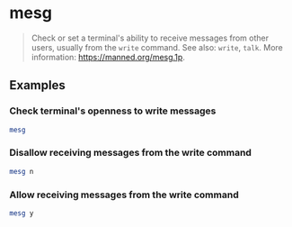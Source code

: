 # mesg

> Check or set a terminal's ability to receive messages from other users, usually from the `write` command. See also: `write`, `talk`. More information: <https://manned.org/mesg.1p>.

## Examples

### Check terminal's openness to write messages

```bash
mesg
```

### Disallow receiving messages from the write command

```bash
mesg n
```

### Allow receiving messages from the write command

```bash
mesg y
```

